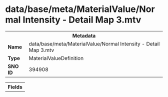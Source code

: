<h1>data/base/meta/MaterialValue/Normal Intensity - Detail Map 3.mtv</h1><table><tr><th colspan="100%">Metadata</th></tr><tr><td><b>Name</b></td><td>data/base/meta/MaterialValue/Normal Intensity - Detail Map 3.mtv</td></tr><tr><td><b>Type</b></td><td>MaterialValueDefinition</td></tr><tr><td><b>SNO ID</b></td><td>394908</td></tr></table>

<table><tr><th colspan="100%">Fields</th></tr></table>

